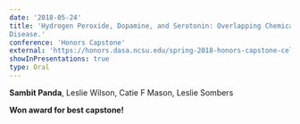 ```yaml
---
date: '2018-05-24'
title: 'Hydrogen Peroxide, Dopamine, and Serotonin: Overlapping Chemical Systems Contribute to the Control of Dyskinetic Movements in the Rat During Chronic L-DOPA Treatment for Parkinson’s
Disease.'
conference: 'Honors Capstone'
external: 'https://honors.dasa.ncsu.edu/spring-2018-honors-capstone-celebration/dsc03205/'
showInPresentations: true
type: Oral
---
```


**Sambit Panda**, Leslie Wilson, Catie F Mason, Leslie Sombers

**Won award for best capstone!**
